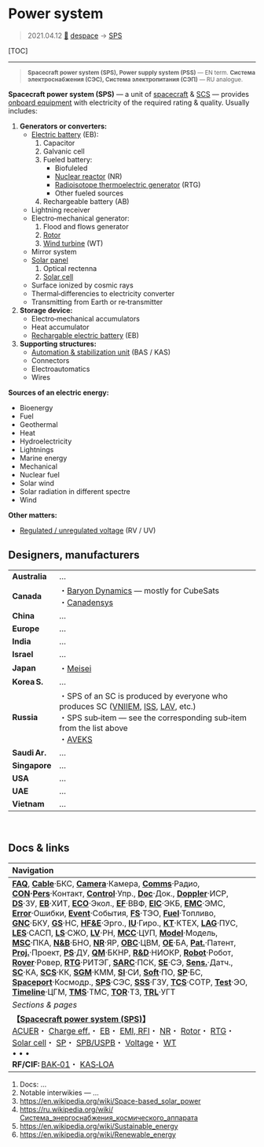 # Power system
> 2021.04.12 [🚀](../index/index.md) [despace](index.md) → [SPS](sps.md)

[TOC]

---

> <small>**Spacecraft power system (SPS), Power supply system (PSS)** — EN term. **Система электроснабжения (СЭС), Система электропитания (СЭП)** — RU analogue.</small>

**Spacecraft power system (SPS)** — a unit of [spacecraft](sc.md) & [SCS](scs.md) — provides [onboard equipment](oe.md) with electricity of the required rating & quality. Usually includes:

   1. **Generators or converters:**
      - [Electric battery](eb.md) (EB):
         1. Capacitor
         1. Galvanic cell
         1. Fueled battery:
            - Biofuleled
            - [Nuclear reactor](nr.md) (NR)
            - [Radioisotope thermoelectric generator](rtg.md) (RTG)
            - Other fueled sources
         1. Rechargeable battery (AB)
      - Lightning receiver
      - Electro‑mechanical generator:
         1. Flood and flows generator
         1. [Rotor](rotor.md)
         1. [Wind turbine](wt.md) (WT)
      - Mirror system
      - [Solar panel](sp.md)
         1. Optical rectenna
         1. [Solar cell](sp.md)
      - Surface ionized by cosmic rays
      - Thermal‑differencies to electricity converter
      - Transmitting from Earth or re‑transmitter
   1. **Storage device:**
      - Electro‑mechanical accumulators
      - Heat accumulator
      - [Rechargable electric battery](eb.md) (EB)
   1. **Supporting structures:**
      - [Automation & stabilization unit](acuer.md) (BAS / KAS)
      - Connectors
      - Electroautomatics
      - Wires

**Sources of an electric energy:**

   - Bioenergy
   - Fuel
   - Geothermal
   - Heat
   - Hydroelectricity
   - Lightnings
   - Marine energy
   - Mechanical
   - Nuclear fuel
   - Solar wind
   - Solar radiation in different spectre
   - Wind

**Other matters:**

   - [Regulated / unregulated voltage](voltage.md) (RV / UV)



## Designers, manufacturers

| | |
|:--|:--|
|**Australia**|…|
|**Canada**|・[Baryon Dynamics](zz_baryon_dyn.md) — mostly for CubeSats<br> ・[Canadensys](zz_canadensys.md)|
|**China**|…|
|**Europe**|…|
|**India**|…|
|**Israel**|…|
|**Japan**|・[Meisei](zz_meisei.md)|
|**Korea S.**|…|
|**Russia**|・SPS of an SC is produced by everyone who produces SC ([VNIIEM](zz_vniiem.md), [ISS](zz_iss_r.md), [LAV](zz_lav.md), etc.)<br> ・SPS sub‑item — see the corresponding sub‑item from the list above<br> ・[AVEKS](zz_aveks.md)|
|**Saudi Ar.**|…|
|**Singapore**|…|
|**USA**|…|
|**UAE**|…|
|**Vietnam**|…|



<p style="page-break-after:always"> </p>

## Docs & links
|Navigation|
|:--|
|**[FAQ](faq.md)**, **[Cable](cable.md)**·БКС, **[Camera](cam.md)**·Камера, **[Comms](comms.md)**·Радио, **[CON](contact.md)·[Pers](person.md)**·Контакт, **[Control](control.md)**·Упр., **[Doc](doc.md)**·Док., **[Doppler](doppler.md)**·ИСР, **[DS](ds.md)**·ЗУ, **[EB](eb.md)**·ХИТ, **[ECO](ecology.md)**·Экол., **[EF](ef.md)**·ВВФ, **[ElC](elc.md)**·ЭКБ, **[EMC](emc.md)**·ЭМС, **[Error](error.md)**·Ошибки, **[Event](event.md)**·События, **[FS](fs.md)**·ТЭО, **[Fuel](fuel.md)**·Топливо, **[GNC](gnc.md)**·БКУ, **[GS](scs.md)**·НС, **[HF&E](hfe.md)**·Эрго., **[IU](iu.md)**·Гиро., **[KT](kt.md)**·КТЕХ, **[LAG](lag.md)**·ПУC, **[LES](les.md)**·САСП, **[LS](ls.md)**·СЖО, **[LV](lv.md)**·РН, **[MCC](mcc.md)**·ЦУП, **[Model](model.md)**·Модель, **[MSC](sc.md)**·ПКА, **[N&B](nnb.md)**·БНО, **[NR](nr.md)**·ЯР, **[OBC](obc.md)**·ЦВМ, **[OE](oe.md)**·БА, **[Pat.](патент.md)**·Патент, **[Proj.](project.md)**·Проект, **[PS](ps.md)**·ДУ, **[QM](qm.md)**·БКНР, **[R&D](rnd.md)**·НИОКР, **[Robot](robotics.md)**·Робот, **[Rover](rover.md)**·Ровер, **[RTG](rtg.md)**·РИТЭГ, **[SARC](sarc.md)**·ПСК, **[SE](se.md)**·СЭ, **[Sens.](sensor.md)**·Датч., **[SC](sc.md)**·КА, **[SCS](scs.md)**·КК, **[SGM](sgm.md)**·КММ, **[SI](si.md)**·СИ, **[Soft](soft.md)**·ПО, **[SP](sp.md)**·БС, **[Spaceport](spaceport.md)**·Космодр., **[SPS](sps.md)**·СЭС, **[SSS](sss.md)**·ГЗУ, **[TCS](tcs.md)**·СОТР, **[Test](test.md)**·ЭО, **[Timeline](timeline.md)**·ЦГМ, **[TMS](tms.md)**·ТМС, **[TOR](tor.md)**·ТЗ, **[TRL](trl.md)**·УГТ|
|*Sections & pages*|
|**【[Spacecraft power system (SPS)](sps.md)】**<br> [ACUER](acuer.md)・ [Charge eff.](charge_eff.md)・ [EB](eb.md)・ [EMI, RFI](emi.md)・ [NR](nr.md)・ [Rotor](rotor.md)・ [RTG](rtg.md)・ [Solar cell](sp.md)・ [SP](sp.md)・ [SPB/USPB](suspb.md)・ [Voltage](voltage.md)・ [WT](wt.md)<br>• • •<br> **RF/CIF:** [BAK‑01](bak_01.md)・ [KAS‑LOA](kas_loa.md)|

   1. Docs: …
   1. Notable interwikies — …
   1. <https://en.wikipedia.org/wiki/Space-based_solar_power>
   1. <https://ru.wikipedia.org/wiki/Система_энергоснабжения_космического_аппарата>
   1. <https://en.wikipedia.org/wiki/Sustainable_energy>
   1. <https://en.wikipedia.org/wiki/Renewable_energy>